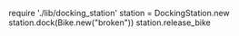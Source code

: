 require './lib/docking_station'
station = DockingStation.new
station.dock(Bike.new("broken"))
station.release_bike
